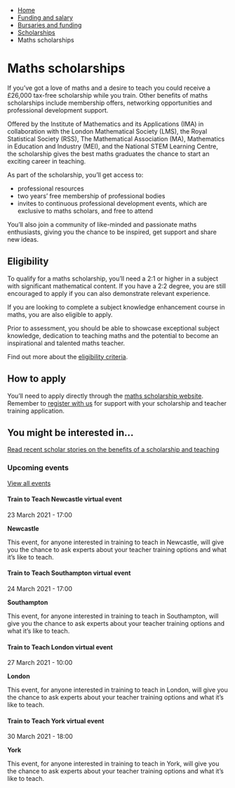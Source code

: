 *   [Home](/)
*   [Funding and salary](/funding-and-salary)
*   [Bursaries and funding](/funding-and-salary/overview)
*   [Scholarships](/funding-and-salary/overview/scholarships)
*   Maths scholarships

Maths scholarships
==================

If you’ve got a love of maths and a desire to teach you could receive a £26,000 tax-free scholarship while you train. Other benefits of maths scholarships include membership offers, networking opportunities and professional development support.

Offered by the Institute of Mathematics and its Applications (IMA) in collaboration with the London Mathematical Society (LMS), the Royal Statistical Society (RSS), The Mathematical Association (MA), Mathematics in Education and Industry (MEI), and the National STEM Learning Centre, the scholarship gives the best maths graduates the chance to start an exciting career in teaching.

As part of the scholarship, you’ll get access to:

*   professional resources
*   two years’ free membership of professional bodies
*   invites to continuous professional development events, which are exclusive to maths scholars, and free to attend

You’ll also join a community of like-minded and passionate maths enthusiasts, giving you the chance to be inspired, get support and share new ideas.

Eligibility
-----------

To qualify for a maths scholarship, you’ll need a 2:1 or higher in a subject with significant mathematical content. If you have a 2:2 degree, you are still encouraged to apply if you can also demonstrate relevant experience.

If you are looking to complete a subject knowledge enhancement course in maths, you are also eligible to apply.

Prior to assessment, you should be able to showcase exceptional subject knowledge, dedication to teaching maths and the potential to become an inspirational and talented maths teacher.

Find out more about the [eligibility criteria](http://teachingmathsscholars.org/about).

How to apply
------------

You’ll need to apply directly through the [maths scholarship website](http://teachingmathsscholars.org/home). Remember to [register with us](https://register.getintoteaching.education.gov.uk/register) for support with your scholarship and teacher training application.

You might be interested in...
-----------------------------

[Read recent scholar stories on the benefits of a scholarship and teaching](https://getintoteaching.education.gov.uk/teacher-training-scholar-stories)

### Upcoming events

[View all events](/teaching-events)

[](/teaching-events/train-to-teach-events/train-to-teach-newcastle-virtual-event-230321)

#### Train to Teach Newcastle virtual event

23 March 2021 - 17:00

**Newcastle**

This event, for anyone interested in training to teach in Newcastle, will give you the chance to ask experts about your teacher training options and what it’s like to teach.

[](/teaching-events/train-to-teach-events/train-to-teach-southampton-virtual-event-240321)

#### Train to Teach Southampton virtual event

24 March 2021 - 17:00

**Southampton**

This event, for anyone interested in training to teach in Southampton, will give you the chance to ask experts about your teacher training options and what it’s like to teach.

[](/teaching-events/train-to-teach-events/train-to-teach-london-virtual-event-270321)

#### Train to Teach London virtual event

27 March 2021 - 10:00

**London**

This event, for anyone interested in training to teach in London, will give you the chance to ask experts about your teacher training options and what it’s like to teach.

[](/teaching-events/train-to-teach-events/train-to-teach-york-virtual-event-300321)

#### Train to Teach York virtual event

30 March 2021 - 18:00

**York**

This event, for anyone interested in training to teach in York, will give you the chance to ask experts about your teacher training options and what it’s like to teach.